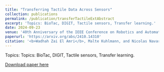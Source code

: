 ```yaml
---
title: "Transferring Tactile Data Across Sensors"
collection: publications
permalink: /publication/transferTactileExtAbstract
excerpt: 'Topics: BioTac, DIGIT, Tactile sensors, Transfer learning.'
date: 2024-09-23
venue: '40th Anniversary of the IEEE Conference on Robotics and Automation (ICRA@40)'
paperurl: 'https://arxiv.org/abs/2410.14310'
citation: '<b>Wadhah Zai El Amri</b>, Malte Kuhlmann, and Nicolas Navarro-Guerrero (2024). &quot;Transferring Tactile Data Across Sensors.&quot; <i>in 40th Anniversary of the IEEE Conference on Robotics and Automation (ICRA@40), Rotterdam, The Netherlands, Sept. 2024, pp. 1540–1542.</i>.'
---
```

Topics: Topics: BioTac, DIGIT, Tactile sensors, Transfer learning.

[Download paper here](http://wzaielamri.github.io/files/transferTactileExtAbstract_zaielamri.pdf)
